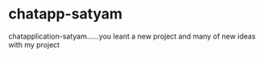 # chatapp-satyam
chatapplication-satyam......you leant a new project and many of new ideas with my project
